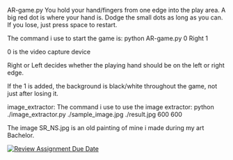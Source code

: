 AR-game.py
You hold your hand/fingers from one edge into the play area. A big red dot is where your hand is. Dodge the small dots as long as you can. If you lose, just press space to restart. 

The command i use to start the game is:
python AR-game.py 0 Right 1

0 is the video capture device

Right or Left decides whether the playing hand should be on the left or right edge.

If the 1 is added, the background is black/white throughout the game, not just after losing it.

image_extractor:
The command i use to use the image extractor:
python ./image_extractor.py ./sample_image.jpg ./result.jpg 600 600

The image SR_NS.jpg is an old painting of mine i made during my art Bachelor.


[![Review Assignment Due Date](https://classroom.github.com/assets/deadline-readme-button-24ddc0f5d75046c5622901739e7c5dd533143b0c8e959d652212380cedb1ea36.svg)](https://classroom.github.com/a/pR29BhE5)
